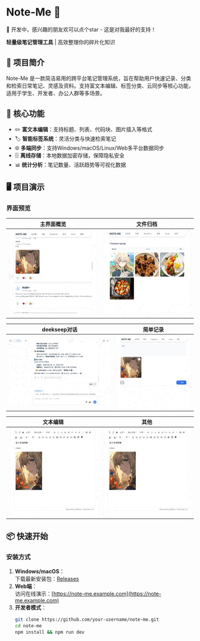 # Note-Me 📌  

🚀 开发中，感兴趣的朋友欢可以点个star - 这是对我最好的支持！

**轻量级笔记管理工具** | 高效整理你的碎片化知识  


## 🚀 项目简介  
Note-Me 是一款简洁易用的跨平台笔记管理系统，旨在帮助用户快速记录、分类和检索日常笔记、灵感及资料。支持富文本编辑、标签分类、云同步等核心功能，适用于学生、开发者、办公人群等多场景。  


## 🌟 核心功能  
- ✏️ **富文本编辑**：支持标题、列表、代码块、图片插入等格式  
- 🏷️ **智能标签系统**：灵活分类与快速检索笔记  
- 🌐 **多端同步**：支持Windows/macOS/Linux/Web多平台数据同步  
- 🗄️ **离线存储**：本地数据加密存储，保障隐私安全  
- 📊 **统计分析**：笔记数量、活跃趋势等可视化数据  


## 🖥️ 项目演示  
### 界面预览  
| 主界面概览                  | 文件归档                |  
|-----------------------------|-----------------------------|  
| ![主界面](微信截图_20250515175104.png) | ![编辑界面](微信截图_20250515175155.png) |  

| deekseep对话                | 简单记录                |  
|-----------------------------|-----------------------------|  
| ![标签管理](微信截图_20250515175248.png) | ![统计分析](微信截图_20250515175309.png) |  

| 文本编辑                     |     其他                 |  
|-----------------------------|-----------------------------|  
| ![标签管理](微信截图_20250515181158.png) |![标签管理](微信截图_20250515181158.png) |


## 📦 快速开始  
### 安装方式  
1. **Windows/macOS**：  
   下载最新安装包：[Releases](https://github.com/your-username/note-me/releases)  
2. **Web端**：  
   访问在线演示：[https://note-me.example.com](https://note-me.example.com)  
3. **开发者模式**：  
   ```bash  
   git clone https://github.com/your-username/note-me.git  
   cd note-me  
   npm install && npm run dev  
